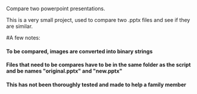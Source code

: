 Compare two powerpoint presentations. 

This is a very small project, used to compare two .pptx files and see if they are similar. 

#A few notes:
#### To be compared, images are converted into binary strings
#### Files that need to be compares have to be in the same folder as the script and be names "original.pptx" and "new.pptx"
#### This has not been thoroughly tested and made to help a family member

